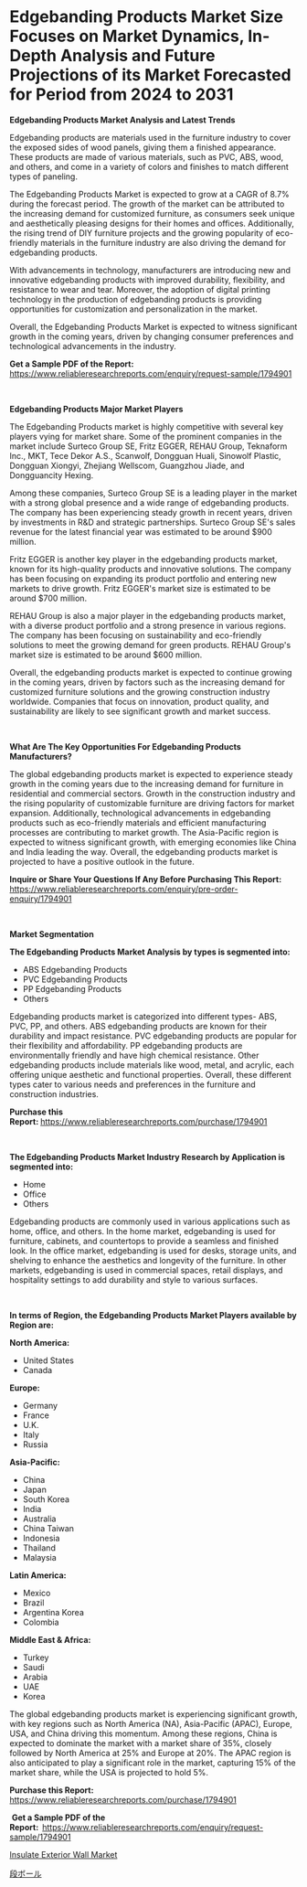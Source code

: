 <p><h1>Edgebanding Products Market Size Focuses on Market Dynamics, In-Depth Analysis and Future Projections of its Market Forecasted for Period from 2024 to 2031</h1></p><p><strong>Edgebanding Products Market Analysis and Latest Trends</strong></p>
<p><p>Edgebanding products are materials used in the furniture industry to cover the exposed sides of wood panels, giving them a finished appearance. These products are made of various materials, such as PVC, ABS, wood, and others, and come in a variety of colors and finishes to match different types of paneling.</p><p>The Edgebanding Products Market is expected to grow at a CAGR of 8.7% during the forecast period. The growth of the market can be attributed to the increasing demand for customized furniture, as consumers seek unique and aesthetically pleasing designs for their homes and offices. Additionally, the rising trend of DIY furniture projects and the growing popularity of eco-friendly materials in the furniture industry are also driving the demand for edgebanding products.</p><p>With advancements in technology, manufacturers are introducing new and innovative edgebanding products with improved durability, flexibility, and resistance to wear and tear. Moreover, the adoption of digital printing technology in the production of edgebanding products is providing opportunities for customization and personalization in the market.</p><p>Overall, the Edgebanding Products Market is expected to witness significant growth in the coming years, driven by changing consumer preferences and technological advancements in the industry.</p></p>
<p><strong>Get a Sample PDF of the Report:&nbsp;</strong> <a href="https://www.reliableresearchreports.com/enquiry/request-sample/1794901">https://www.reliableresearchreports.com/enquiry/request-sample/1794901</a></p>
<p>&nbsp;</p>
<p><strong>Edgebanding Products Major Market Players</strong></p>
<p><p>The Edgebanding Products market is highly competitive with several key players vying for market share. Some of the prominent companies in the market include Surteco Group SE, Fritz EGGER, REHAU Group, Teknaform Inc., MKT, Tece Dekor A.S., Scanwolf, Dongguan Huali, Sinowolf Plastic, Dongguan Xiongyi, Zhejiang Wellscom, Guangzhou Jiade, and Dongguancity Hexing.</p><p>Among these companies, Surteco Group SE is a leading player in the market with a strong global presence and a wide range of edgebanding products. The company has been experiencing steady growth in recent years, driven by investments in R&D and strategic partnerships. Surteco Group SE's sales revenue for the latest financial year was estimated to be around $900 million.</p><p>Fritz EGGER is another key player in the edgebanding products market, known for its high-quality products and innovative solutions. The company has been focusing on expanding its product portfolio and entering new markets to drive growth. Fritz EGGER's market size is estimated to be around $700 million.</p><p>REHAU Group is also a major player in the edgebanding products market, with a diverse product portfolio and a strong presence in various regions. The company has been focusing on sustainability and eco-friendly solutions to meet the growing demand for green products. REHAU Group's market size is estimated to be around $600 million.</p><p>Overall, the edgebanding products market is expected to continue growing in the coming years, driven by factors such as the increasing demand for customized furniture solutions and the growing construction industry worldwide. Companies that focus on innovation, product quality, and sustainability are likely to see significant growth and market success.</p></p>
<p>&nbsp;</p>
<p><strong>What Are The Key Opportunities For Edgebanding Products Manufacturers?</strong></p>
<p><p>The global edgebanding products market is expected to experience steady growth in the coming years due to the increasing demand for furniture in residential and commercial sectors. Growth in the construction industry and the rising popularity of customizable furniture are driving factors for market expansion. Additionally, technological advancements in edgebanding products such as eco-friendly materials and efficient manufacturing processes are contributing to market growth. The Asia-Pacific region is expected to witness significant growth, with emerging economies like China and India leading the way. Overall, the edgebanding products market is projected to have a positive outlook in the future.</p></p>
<p><strong>Inquire or Share Your Questions If Any Before Purchasing This Report:</strong> <a href="https://www.reliableresearchreports.com/enquiry/pre-order-enquiry/1794901">https://www.reliableresearchreports.com/enquiry/pre-order-enquiry/1794901</a></p>
<p>&nbsp;</p>
<p><strong>Market Segmentation</strong></p>
<p><strong>The Edgebanding Products Market Analysis by types is segmented into:</strong></p>
<p><ul><li>ABS Edgebanding Products</li><li>PVC Edgebanding Products</li><li>PP Edgebanding Products</li><li>Others</li></ul></p>
<p><p>Edgebanding products market is categorized into different types- ABS, PVC, PP, and others. ABS edgebanding products are known for their durability and impact resistance. PVC edgebanding products are popular for their flexibility and affordability. PP edgebanding products are environmentally friendly and have high chemical resistance. Other edgebanding products include materials like wood, metal, and acrylic, each offering unique aesthetic and functional properties. Overall, these different types cater to various needs and preferences in the furniture and construction industries.</p></p>
<p><strong>Purchase this Report:&nbsp;</strong><a href="https://www.reliableresearchreports.com/purchase/1794901">https://www.reliableresearchreports.com/purchase/1794901</a></p>
<p>&nbsp;</p>
<p><strong>The Edgebanding Products Market Industry Research by Application is segmented into:</strong></p>
<p><ul><li>Home</li><li>Office</li><li>Others</li></ul></p>
<p><p>Edgebanding products are commonly used in various applications such as home, office, and others. In the home market, edgebanding is used for furniture, cabinets, and countertops to provide a seamless and finished look. In the office market, edgebanding is used for desks, storage units, and shelving to enhance the aesthetics and longevity of the furniture. In other markets, edgebanding is used in commercial spaces, retail displays, and hospitality settings to add durability and style to various surfaces.</p></p>
<p>&nbsp;</p>
<p><strong>In terms of Region, the Edgebanding Products Market Players available by Region are:</strong></p>
<p>
    <p> <strong> North America: </strong>
        <ul>
            <li>United States</li>
            <li>Canada</li>
        </ul>
        </p> 
    <p> <strong> Europe: </strong>
        <ul>
            <li>Germany</li>
            <li>France</li>
            <li>U.K.</li>
            <li>Italy</li>
            <li>Russia</li>
        </ul>
        </p> 
    <p> <strong> Asia-Pacific: </strong>
        <ul>
            <li>China</li>
            <li>Japan</li>
            <li>South Korea</li>
            <li>India</li>
            <li>Australia</li>
            <li>China Taiwan</li>
            <li>Indonesia</li>
            <li>Thailand</li>
            <li>Malaysia</li>
        </ul>
        </p> 
    <p> <strong> Latin America: </strong>
        <ul>
            <li>Mexico</li>
            <li>Brazil</li>
            <li>Argentina Korea</li>
            <li>Colombia</li>
        </ul>
        </p> 
    <p> <strong> Middle East & Africa: </strong>
        <ul>
            <li>Turkey</li>
            <li>Saudi</li>
            <li>Arabia</li>
            <li>UAE</li>
            <li>Korea</li>
        </ul>
    </p>
    </p>
<p><p>The global edgebanding products market is experiencing significant growth, with key regions such as North America (NA), Asia-Pacific (APAC), Europe, USA, and China driving this momentum. Among these regions, China is expected to dominate the market with a market share of 35%, closely followed by North America at 25% and Europe at 20%. The APAC region is also anticipated to play a significant role in the market, capturing 15% of the market share, while the USA is projected to hold 5%.</p></p>
<p><strong>Purchase this Report: </strong><a href="https://www.reliableresearchreports.com/purchase/1794901">https://www.reliableresearchreports.com/purchase/1794901</a></p>
<p>&nbsp;<strong>Get a Sample PDF of the Report:&nbsp;&nbsp;</strong><a href="https://www.reliableresearchreports.com/enquiry/request-sample/1794901">https://www.reliableresearchreports.com/enquiry/request-sample/1794901</a></p>
<p><strong></strong></p>
<p><p><a href="https://github.com/RickHolmes3/Market-Research-Report-List-3/blob/main/insulate-exterior-wall-market.md">Insulate Exterior Wall Market</a></p><p><a href="https://github.com/zekaoe592392/Market-Research-Report-List-1/blob/main/2927715192151.md">段ボール</a></p></p>